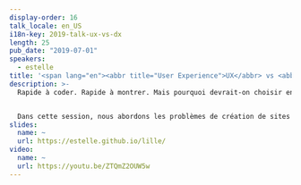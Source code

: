 ```yaml
---
display-order: 16
talk_locale: en_US
i18n-key: 2019-talk-ux-vs-dx
length: 25
pub_date: "2019-07-01"
speakers:
  - estelle
title: '<span lang="en"><abbr title="User Experience">UX</abbr> vs <abbr title="Developer Experience">DX</abbr><span lang="en">'
description: >-
  Rapide à coder. Rapide à montrer. Mais pourquoi devrait-on choisir entre l'un et l'autre ? Nos sites sont censés être réactifs, internationalisables, sécurisés, accessibles et performants. Il est logique d’utiliser tous les outils disponibles pour implémenter rapidement des fonctionnalités, mais il faut faire attention à ce que vos outils n’aient pas un impact négatif sur la facilité d’utilisation. Voyons quels sont les problèmes communs et comment ne pas sacrifier la qualité au profit du confort des développeur·se·s.


  Dans cette session, nous abordons les problèmes de création de sites sans compromettre aucune exigence.
slides:
  name: ~
  url: https://estelle.github.io/lille/
video:
  name: ~
  url: https://youtu.be/ZTQmZ2OUW5w
---
```

